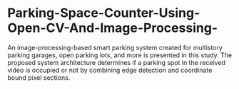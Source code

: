 # Parking-Space-Counter-Using-Open-CV-And-Image-Processing-
An image-processing-based smart parking system created for multistory parking garages, open parking lots, and more is presented in this study. The proposed system architecture determines if a parking spot in the received video is occupied or not by combining edge detection and coordinate bound pixel sections.
